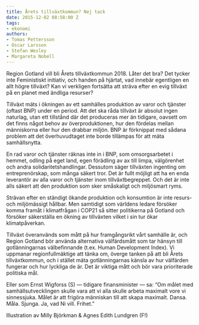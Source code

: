 ```yaml
---
title: Årets tillväxtkommun? Nej tack
date: 2015-12-02 08:58:00 Z
tags:
- ekonomi
authors:
- Tomas Pettersson
- Oscar Larsson
- Stefan Wesley
- Margareta Nobell
---
```


Region Gotland vill bli Årets tillväxtkommun 2018. Låter det bra? Det tycker inte Feministiskt initiativ, och handen på hjärtat, vad innebär egentligen en allt högre tillväxt? Kan vi verkligen fortsätta att sträva efter en evig tillväxt på en planet med ändliga resurser?

Tillväxt mäts i ökningen av ett samhälles produktion av varor och tjänster (oftast BNP) under en period. Att det ska råda tillväxt är absolut ingen naturlag, utan ett tillstånd där det produceras mer än tidigare, oavsett om det finns något behov av överproduktionen, hur den fördelas mellan människorna eller hur den drabbar miljön. BNP är förknippat med sådana problem att det överhuvudtaget inte borde tillämpas för att mäta samhällsnytta.

En rad varor och tjänster räknas inte in i BNP, som omsorgsarbetet i hemmet, odling på eget land, egen förädling av ax till limpa, välgörenhet och andra solidaritetshandlingar. Dessutom säger tillväxten ingenting om entreprenörskap, som många säkert tror. Det är fullt möjligt att ha en enda leverantör av alla varor och tjänster inom tillväxtbegreppet. Och det är inte alls säkert att den produktion som sker småskaligt och miljösmart ryms.

Strävan efter en ständigt ökande produktion och konsumtion är inte resurs- och miljömässigt hållbar. Men samtidigt som världens ledare försöker komma framåt i klimatfrågan i COP21 så sitter politikerna på Gotland och försöker säkerställa en ökning av tillväxten vilket i sin tur ökar klimatpåverkan.

Tillväxt överanvänds som mått på hur framgångsrikt vårt samhälle är, och Region Gotland bör använda alternativa välfärdsmått som tar hänsyn till gotlänningarnas välbefinnande (t.ex. Human Development Index). Vi uppmanar regionfullmäktige att tänka om, överge tanken på att bli Årets tillväxtkommun, och i stället mäta gotlänningarnas känsla av hur välfärden fungerar och hur lyckliga de är. Det är viktiga mått och bör vara prioriterade politiska mål.

Eller som Ernst Wigforss (S) — tidigare finansminister — sa: “Om målet med samhällsutvecklingen skulle vara att vi alla skulle arbeta maximalt vore vi sinnessjuka. Målet är att frigöra människan till att skapa maximalt. Dansa. Måla. Sjunga. Ja, vad Ni vill. Frihet.”

Illustration av Milly Björkman & Agnes Edith Lundgren (F!)